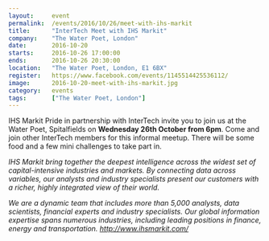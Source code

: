 ```yaml
---
layout: 	event
permalink:	/events/2016/10/26/meet-with-ihs-markit
title:		"InterTech Meet with IHS Markit"
company:	"The Water Poet, London"
date:		2016-10-20
starts:		2016-10-26 17:00:00
ends: 		2016-10-26 20:30:00
location:	"The Water Poet, London, E1 6BX"
register:	https://www.facebook.com/events/1145514425536112/
image: 		2016-10-20-meet-with-ihs-markit.jpg
category:	events
tags:		["The Water Poet, London"]
---
```


IHS Markit Pride in partnership with InterTech invite you to join us at the Water Poet, Spitalfields on <b>Wednesday 26th October from 6pm</b>. Come and join other InterTech members for this informal meetup. There will be some food and a few mini challenges to take part in.
  
  <i>IHS Markit bring together the deepest intelligence across the widest set of capital-intensive industries and markets. By connecting data across variables, our analysts and industry specialists present our customers with a richer, highly integrated view of their world. </i>
  
  <i>We are a dynamic team that includes more than 5,000 analysts, data scientists, financial experts and industry specialists. Our global information expertise spans numerous industries, including leading positions in finance, energy and transportation. </i><a href="http://l.facebook.com/l.php?u=http%3A%2F%2Fwww.ihsmarkit.com%2F&amp;h=7AQERYrv4&amp;enc=AZOpft8fAFo3Qj4kxxTVgEL_MF_sR7Q29pUjTGONkF1Qxb3Y-pr_zRhza8Avqer_Pdc&amp;s=1" target="_blank" rel="nofollow nofollow"><i>http://www.ihsmarkit.com/</i></a>